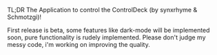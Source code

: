 TL;DR The Application to control the ControlDeck (by synxrhyme & Schmotzgi)!

First release is beta, some features like dark-mode will be implemented soon, pure functionality is rudely implemented.
Please don't judge my messy code, i'm working on improving the quality.
